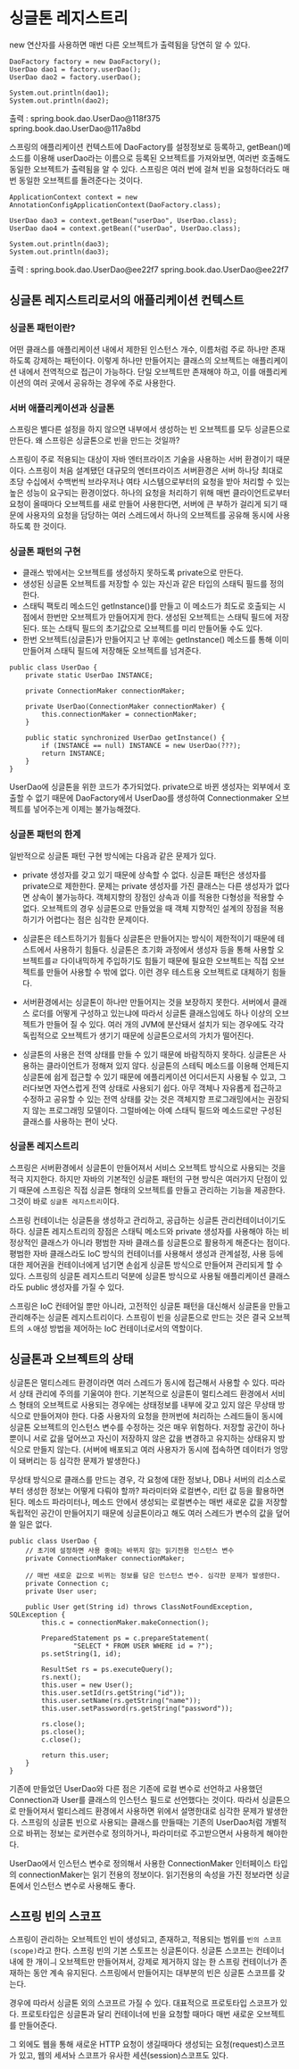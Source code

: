 # 싱글톤 레지스트리
new 연산자를 사용하면 매번 다른 오브젝트가 출력됨을 당연히 알 수 있다.
~~~
DaoFactory factory = new DaoFactory();
UserDao dao1 = factory.userDao();
UserDao dao2 = factory.userDao();

System.out.println(dao1);
System.out.println(dao2);
~~~
출력 :
spring.book.dao.UserDao@118f375
spring.book.dao.UserDao@117a8bd


스프링의 애플리케이션 컨텍스트에 DaoFactory를 설정정보로 등록하고,
getBean()메소드를 이용해 userDao라는 이름으로 등록된 오브젝트를 가져와보면,
여러번 호출해도 동일한 오브젝트가 출력됨을 알 수 있다.
스프링은 여러 번에 걸쳐 빈을 요청하더라도 매번 동일한 오브젝트를 돌려준다는 것이다.
~~~
ApplicationContext context = new AnnotationConfigApplicationContext(DaoFactory.class);

UserDao dao3 = context.getBean("userDao", UserDao.class);
UserDao dao4 = context.getBean(("userDao", UserDao.class);

System.out.println(dao3);
System.out.println(dao3);
~~~
출력 :
spring.book.dao.UserDao@ee22f7
spring.book.dao.UserDao@ee22f7

## 싱글톤 레지스트리로서의 애플리케이션 컨텍스트

### 싱글톤 패턴이란?
어떤 클래스를 애플리케이션 내에서 제한된 인스턴스 개수, 이름처럼 주로 하나만 존재하도록 강제하는 패턴이다.
이렇게 하나만 만들어지는 클래스의 오브젝트는 애플리케이션 내에서 전역적으로 접근이 가능하다.
단일 오브젝트만 존재해야 하고, 이를 애플리케이션의 여러 곳에서 공유하는 경우에 주로 사용한다.

### 서버 애플리케이션과 싱글톤
스프링은 별다른 설정을 하지 않으면 내부에서 생성하는 빈 오브젝트를 모두 싱글톤으로 만든다.
왜 스프링은 싱글톤으로 빈을 만드는 것일까?

스프링이 주로 적용되는 대상이 자바 엔터프라이즈 기술을 사용하는 서버 환경이기 때문이다.
스프링이 처음 설계됐던 대규모의 엔터프라이즈 서버환경은 서버 하나당 최대로 초당 수십에서 수백번씩 브라우저나 여타 시스템으로부터의 요청을 받아 처리할 수 있는 높은 성능이 요구되는 환경이었다.
하나의 요청을 처리하기 위해 매번 클라이언트로부터 요청이 올때마다 오브젝트를 새로 만들어 사용한다면, 서버에 큰 부하가 걸리게 되기 때문에 사용자의 요청을 담당하는 여러 스레드에서 하나의 오브젝트를 공유해 동시에 사용하도록 한 것이다.

### 싱글톤 패턴의 구현
* 클래스 밖에서는 오브젝트를 생성하지 못하도록 private으로 만든다.
* 생성된 싱글톤 오브젝트를 저장할 수 있는 자신과 같은 타입의 스태틱 필드를 정의한다.
* 스태틱 팩토리 메소드인 getInstance()를 만들고 이 메소드가 최도로 호출되는 시점에서 한번만 오브젝트가 만들어지게 한다. 생성된 오브젝트는 스태틱 필드에 저장된다. 또는 스태틱 필드의 초기값으로 오브젝트를 미리 만들어둘 수도 있다.
* 한번 오브젝트(싱글톤)가 만들어지고 난 후에는 getInstance() 메소드를 통해 이미 만들어져 스태틱 필드에 저장해둔 오브젝트를 넘겨준다.

~~~
public class UserDao {
    private static UserDao INSTANCE;

    private ConnectionMaker connectionMaker;

    private UserDao(ConnectionMaker connectionMaker) {
        this.connectionMaker = connectionMaker;
    }

    public static synchronized UserDao getInstance() {
        if (INSTANCE == null) INSTANCE = new UserDao(???);
        return INSTANCE;
    }
}
~~~

UserDao에 싱글톤을 위한 코드가 추가되었다.
private으로 바뀐 생성자는 외부에서 호출할 수 없기 때문에 DaoFactory에서 UserDao를 생성하여 Connectionmaker 오브젝트를 넣어주는게 이제는 불가능해졌다.

### 싱글톤 패턴의 한계
일반적으로 싱글톤 패턴 구현 방식에는 다음과 같은 문제가 있다.

* private 생성자를 갖고 있기 때문에 상속할 수 없다.
싱글톤 패턴은 생성자를 private으로 제한한다.
문제는 private 생성자를 가진 클래스는 다른 생성자가 없다면 상속이 불가능하다.
객체지향의 장점인 상속과 이를 적용한 다형성을 적용할 수 없다.
오브젝트의 경우 싱글톤으로 만들었을 때 객체 지향적인 설계의 장점을 적용하기가 어렵다는 점은 심각한 문제이다.

* 싱글톤은 테스트하기가 힘들다
싱글톤은 만들어지는 방식이 제한적이기 때문에 테스트에서 사용하기 힘들다.
싱글톤은 초기화 과정에서 생성자 등을 통해 사용할 오브젝트를ㄹ 다이내믹하게 주입하기도 힘들기 때문에 필요한 오브젝트는 직접 오브젝트를 만들어 사용할 수 밖에 없다.
이런 경우 테스트용 오브젝트로 대체하기 힘들다.

* 서버환경에서는 싱글톤이 하나만 만들어지는 것을 보장하지 못한다.
서버에서 클래스 로더를 어떻게 구성하고 있는냐에 따라서 싱글톤 클래스임에도 하나 이상의 오브젝트가 만들어 질 수 있다.
여러 개의 JVM에 분산돼서 설치가 되는 경우에도 각각 독립적으로 오브젝트가 생기기 때문에 싱글톤으로서의 가치가 떨어진다.

* 싱글톤의 사용은 전역 상태를 만들 수 있기 때문에 바람직하지 못하다.
싱글톤은 사용하는 클라이언트가 정해져 있지 않다.
싱글톤의 스테틱 메소드를 이용해 언제든지 싱글톤에 쉽게 접근할 수 있기 때문에 에플리케이션 어디서든지 사용될 수 있고, 그러다보면 자연스럽게 전역 상태로 사용되기 쉽다.
아무 객체나 자유롭게 접근하고 수정하고 공유할 수 있는 전역 상태를 갖는 것은 객체지향 프로그래밍에서는 권장되지 않는 프로그래밍 모델이다.
그럴바에는 아예 스태틱 필드와 메소드로만 구성된 클래스를 사용하는 편이 낫다.


### 싱글톤 레지스트리
스프링은 서버환경에서 싱글톤이 만들어져서 서비스 오브젝트 방식으로 사용되는 것을 적극 지지한다.
하지만 자바의 기본적인 싱글톤 패턴의 구현 방식은 여러가지 단점이 있기 때문에 스프링은 직접 싱글톤 형태의 오브젝트를 만들고 관리하는 기능을 제공한다.
그것이 바로 `싱글톤 레지스트리`이다.

스프링 컨테이너는 싱글톤을 생성하고 관리하고, 공급하는 싱글톤 관리컨테이너이기도 하다.
싱글톤 레지스트리의 장점은 스태틱 메소드와 private 생성자를 사용해야 하는 비정상적인 클래스가 아니라 평범한 자바 클래스를 싱글톤으로 활용하게 해준다는 점이다.
평범한 자바 클래스라도 IoC 방식의 컨테이너를 사용해서 생성과 관계설정, 사용 등에 대한 제어권을 컨테이너에게 넘기면 손쉽게 싱글톤 방식으로 만들어져 관리되게 할 수 있다.
스프링의 싱글톤 레지스트리 덕분에 싱글톤 방식으로 사용될 애플리케이션 클래스라도 public 생성자를 가질 수 있다.

스프링은 IoC 컨테어일 뿐만 아니라, 고전적인 싱글톤 패턴을 대신해서 싱글톤을 만들고 관리해주는 싱글톤 레지스트리이다.
스프링이 빈을 싱글톤으로 만드는 것은 결국 오브젝트의 ㅅ애성 방법을 제어하는 IoC 컨테이너로서의 역할이다.

## 싱글톤과 오브젝트의 상태
싱글톤은 멀티스레드 환경이라면 여러 스레드가 동시에 접근해서 사용할 수 있다.
따라서 상태 관리에 주의를 기울여야 한다.
기본적으로 싱글톤이 멀티스레드 환경에서 서비스 형태의 오브젝트로 사용되는 경우에는 상태정보를 내부에 갖고 있지 않은 무상태 방식으로 만들어져야 한다.
다중 사용자의 요청을 한꺼번에 처리하는 스레드들이 동시에 싱글톤 오브젝트의 인스턴스 변수를 수정하는 것은 매우 위험하다.
저장할 공간이 하나뿐이니 서로 값을 덮어쓰고 자신이 저장하지 않은 값을 변경하고 유지하는 상태유지 방식으로 만들지 않는다.
(서버에 배포되고 여러 사용자가 동시에 접속하면 데이터가 엉망이 돼버리는 등 심각한 문제가 발생한다.)

무상태 방식으로 클래스를 만드는 경우, 각 요청에 대한 정보나, DB나 서버의 리소스로부터 생성한 정보는 어떻게 다뤄야 할까?
파라미터와 로컬변수, 리턴 값 등을 활용하면 된다.
메소드 파라미터나, 메소드 안에서 생성되는 로컬변수는 매번 새로운 값을 저장할 독립적인 공간이 만들어지기 때문에 싱글톤이라고 해도 여러 스레드가 변수의 값을 덮어쓸 일은 없다.

~~~
public class UserDao {
    // 초기에 설정하면 사용 중에는 바뀌지 않는 읽기전용 인스턴스 변수
    private ConnectionMaker connectionMaker; 

    // 매번 새로운 값으로 비뀌는 정보를 담은 인스턴스 변수. 심각한 문제가 발생한다.
    private Connection c;
    private User user;

    public User get(String id) throws ClassNotFoundException, SQLException {
		this.c = connectionMaker.makeConnection();
		
		PreparedStatement ps = c.prepareStatement(
				"SELECT * FROM USER WHERE id = ?");
		ps.setString(1, id);
		
		ResultSet rs = ps.executeQuery();
		rs.next();
		this.user = new User();
		this.user.setId(rs.getString("id"));
		this.user.setName(rs.getString("name"));
		this.user.setPassword(rs.getString("password"));
		
		rs.close();
		ps.close();
		c.close();
		
		return this.user;
	}
}
~~~

기존에 만들었던 UserDao와 다른 점은 기존에 로컬 변수로 선언하고 사용했던 Connection과 User를 클래스의 인스턴스 필드로 선언했다는 것이다.
따라서 싱글톤으로 만들어져서 멀티스레드 환경에서 사용하면 위에서 설명한대로 심각한 문제가 발생한다.
스프링의 싱글톤 빈으로 사용되는 클래스를 만들때는 기존의 UserDao처럼 개별적으로 바뀌는 정보는 로커련수로 정의하거나, 파라미터로 주고받으면서 사용하게 해야한다.

UserDao에서 인스턴스 변수로 정의해서 사용한 ConnectionMaker 인터페이스 타입의 connectionMaker는 읽기 전용의 정보이다.
읽기전용의 속성을 가진 정보라면 싱글톤에서 인스턴스 변수로 사용해도 좋다.

## 스프링 빈의 스코프
스프링이 관리하는 오브젝트인 빈이 생성되고, 존재하고, 적용되는 범위를 `빈의 스코프(scope)`라고 한다.
스프링 빈의 기본 스토프는 싱글톤이다.
싱글톤 스코프는 컨테이너 내에 한 개이ㅢ 오브젝트만 만들어져서, 강제로 제거하지 않는 한 스프링 컨테이너가 존재하는 동안 계속 유지된다.
스프링에서 만들어지는 대부분의 빈은 싱글톤 스코프를 갖는다.

경우에 따라서 싱글톤 외의 스코프르 가질 수 있다.
대표적으로 프로토타입 스코프가 있다.
프로토타입은 싱글톤과 달리 컨테이너에 빈을 요청할 때마다 매번 새로운 오브젝트를 만들어준다.

그 외에도 웹을 통해 새로운 HTTP 요청이 생길때마다 생성되는 요청(request)스코프가 있고, 웹의 세셔놔 스코프가 유사한 세션(session)스코프도 있다.

